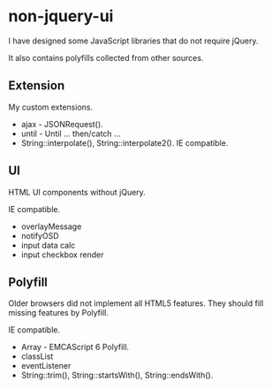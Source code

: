 # non-jquery-ui

I have designed some JavaScript libraries that do not require jQuery.

It also contains polyfills collected from other sources.

## Extension

My custom extensions.

* ajax - JSONRequest().
* until - Until ... then/catch ...
* String::interpolate(), String::interpolate2(). IE compatible.

## UI

HTML UI components without jQuery. 

IE compatible.

* overlayMessage
* notifyOSD
* input data calc
* input checkbox render

## Polyfill

Older browsers did not implement all HTML5 features.
They should fill missing features by Polyfill. 

IE compatible.

* Array - EMCAScript 6 Polyfill.
* classList
* eventListener
* String::trim(), String::startsWith(), String::endsWith().